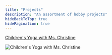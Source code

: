 ```yaml
---
title: "Projects"
description: "An assortment of hobby projects"
hideBackToTop: true
hidePagination: true
---
```


[Children's Yoga with Ms. Christine](https://www.yogawithmschristine.com/)

![Children's Yoga with Ms. Christine](/projects/yoga.png#medium "Business website for Children's Yoga with Ms. Christine")
